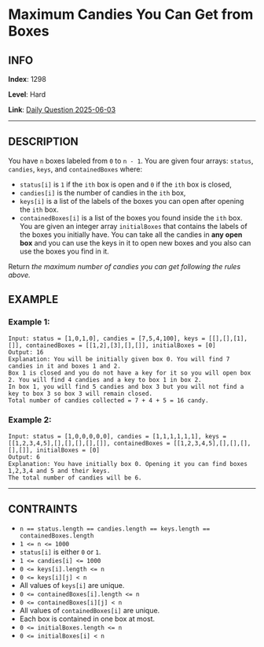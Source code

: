 # Maximum Candies You Can Get from Boxes

## INFO

**Index**: 1298

**Level**: Hard

**Link**: [Daily Question 2025-06-03](https://leetcode.com/problems/maximum-candies-you-can-get-from-boxes/description/?envType=daily-question&envId=2025-06-03)

---

## DESCRIPTION

You have `n` boxes labeled from `0` to `n - 1`. You are given four arrays: `status`, `candies`, `keys`, and `containedBoxes` where:

- `status[i]` is `1` if the `ith` box is open and `0` if the `ith` box is closed,
- `candies[i]` is the number of candies in the `ith` box,
- `keys[i]` is a list of the labels of the boxes you can open after opening the `ith` box.
- `containedBoxes[i]` is a list of the boxes you found inside the `ith` box.
  You are given an integer array `initialBoxes` that contains the labels of the boxes you initially have. You can take all the candies in **any open box** and you can use the keys in it to open new boxes and you also can use the boxes you find in it.

Return _the maximum number of candies you can get following the rules above._

## EXAMPLE

### Example 1:

    Input: status = [1,0,1,0], candies = [7,5,4,100], keys = [[],[],[1],[]], containedBoxes = [[1,2],[3],[],[]], initialBoxes = [0]
    Output: 16
    Explanation: You will be initially given box 0. You will find 7 candies in it and boxes 1 and 2.
    Box 1 is closed and you do not have a key for it so you will open box 2. You will find 4 candies and a key to box 1 in box 2.
    In box 1, you will find 5 candies and box 3 but you will not find a key to box 3 so box 3 will remain closed.
    Total number of candies collected = 7 + 4 + 5 = 16 candy.

### Example 2:

    Input: status = [1,0,0,0,0,0], candies = [1,1,1,1,1,1], keys = [[1,2,3,4,5],[],[],[],[],[]], containedBoxes = [[1,2,3,4,5],[],[],[],[],[]], initialBoxes = [0]
    Output: 6
    Explanation: You have initially box 0. Opening it you can find boxes 1,2,3,4 and 5 and their keys.
    The total number of candies will be 6.

---

## CONTRAINTS

- `n == status.length == candies.length == keys.length == containedBoxes.length`
- `1 <= n <= 1000`
- `status[i]` is either `0` or `1`.
- `1 <= candies[i] <= 1000`
- `0 <= keys[i].length <= n`
- `0 <= keys[i][j] < n`
- All values of `keys[i]` are unique.
- `0 <= containedBoxes[i].length <= n`
- `0 <= containedBoxes[i][j] < n`
- All values of `containedBoxes[i]` are unique.
- Each box is contained in one box at most.
- `0 <= initialBoxes.length <= n`
- `0 <= initialBoxes[i] < n`
